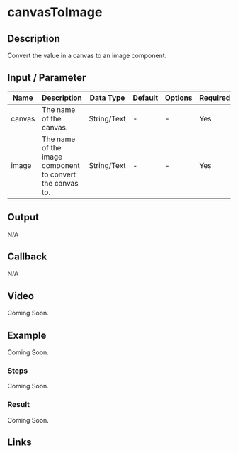 #  canvasToImage

## Description

Convert the value in a canvas to an image component.

## Input / Parameter

| Name | Description | Data Type | Default | Options | Required |
| ------ | ------ | ------ | ------ | ------ | ------ |
| canvas | The name of the canvas. | String/Text | - | - | Yes |
| image | The name of the image component to convert the canvas to. | String/Text | - | - | Yes |

## Output

N/A

## Callback

N/A

## Video

Coming Soon.

<!-- Format: [![Video]({image-path}?raw=true)]({url-link}) -->

## Example

Coming Soon.

<!-- Share a scenario, like a user requirements. -->

### Steps

Coming Soon.

<!-- Show the steps and share some screenshots.

1. .....

Format: ![]({image-path}?raw=true) -->

### Result

Coming Soon.

<!-- Explain the output.

Format: ![]({image-path}?raw=true) -->

## Links